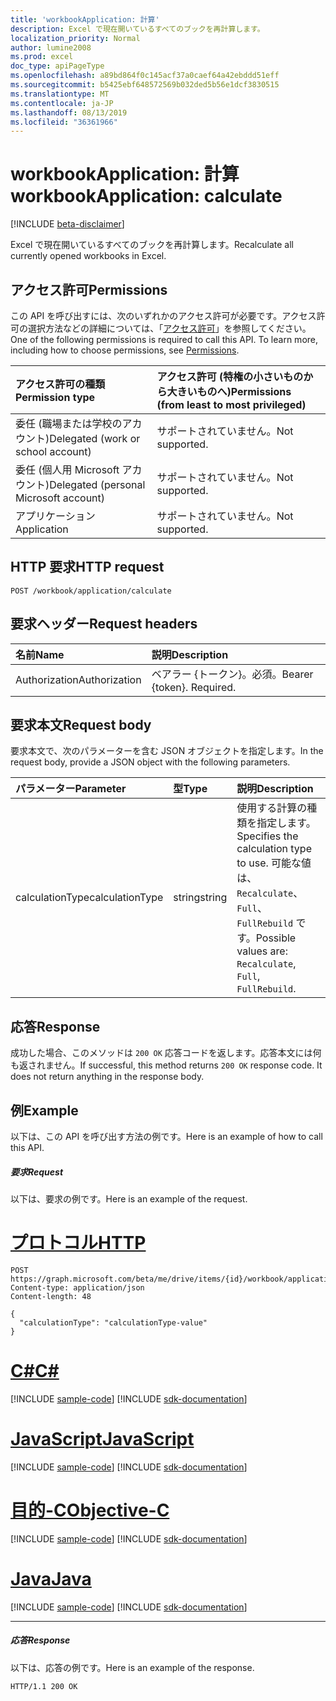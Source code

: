 ```yaml
---
title: 'workbookApplication: 計算'
description: Excel で現在開いているすべてのブックを再計算します。
localization_priority: Normal
author: lumine2008
ms.prod: excel
doc_type: apiPageType
ms.openlocfilehash: a89bd864f0c145acf37a0caef64a42ebddd51eff
ms.sourcegitcommit: b5425ebf648572569b032ded5b56e1dcf3830515
ms.translationtype: MT
ms.contentlocale: ja-JP
ms.lasthandoff: 08/13/2019
ms.locfileid: "36361966"
---
```

# <a name="workbookapplication-calculate"></a><span data-ttu-id="606ab-103">workbookApplication: 計算</span><span class="sxs-lookup"><span data-stu-id="606ab-103">workbookApplication: calculate</span></span>

[!INCLUDE [beta-disclaimer](../../includes/beta-disclaimer.md)]

<span data-ttu-id="606ab-104">Excel で現在開いているすべてのブックを再計算します。</span><span class="sxs-lookup"><span data-stu-id="606ab-104">Recalculate all currently opened workbooks in Excel.</span></span>
## <a name="permissions"></a><span data-ttu-id="606ab-105">アクセス許可</span><span class="sxs-lookup"><span data-stu-id="606ab-105">Permissions</span></span>
<span data-ttu-id="606ab-p101">この API を呼び出すには、次のいずれかのアクセス許可が必要です。アクセス許可の選択方法などの詳細については、「[アクセス許可](/graph/permissions-reference)」を参照してください。</span><span class="sxs-lookup"><span data-stu-id="606ab-p101">One of the following permissions is required to call this API. To learn more, including how to choose permissions, see [Permissions](/graph/permissions-reference).</span></span>

|<span data-ttu-id="606ab-108">アクセス許可の種類</span><span class="sxs-lookup"><span data-stu-id="606ab-108">Permission type</span></span>      | <span data-ttu-id="606ab-109">アクセス許可 (特権の小さいものから大きいものへ)</span><span class="sxs-lookup"><span data-stu-id="606ab-109">Permissions (from least to most privileged)</span></span>              |
|:--------------------|:---------------------------------------------------------|
|<span data-ttu-id="606ab-110">委任 (職場または学校のアカウント)</span><span class="sxs-lookup"><span data-stu-id="606ab-110">Delegated (work or school account)</span></span> | <span data-ttu-id="606ab-111">サポートされていません。</span><span class="sxs-lookup"><span data-stu-id="606ab-111">Not supported.</span></span>    |
|<span data-ttu-id="606ab-112">委任 (個人用 Microsoft アカウント)</span><span class="sxs-lookup"><span data-stu-id="606ab-112">Delegated (personal Microsoft account)</span></span> | <span data-ttu-id="606ab-113">サポートされていません。</span><span class="sxs-lookup"><span data-stu-id="606ab-113">Not supported.</span></span>    |
|<span data-ttu-id="606ab-114">アプリケーション</span><span class="sxs-lookup"><span data-stu-id="606ab-114">Application</span></span> | <span data-ttu-id="606ab-115">サポートされていません。</span><span class="sxs-lookup"><span data-stu-id="606ab-115">Not supported.</span></span> |

## <a name="http-request"></a><span data-ttu-id="606ab-116">HTTP 要求</span><span class="sxs-lookup"><span data-stu-id="606ab-116">HTTP request</span></span>
<!-- { "blockType": "ignored" } -->
```http
POST /workbook/application/calculate

```
## <a name="request-headers"></a><span data-ttu-id="606ab-117">要求ヘッダー</span><span class="sxs-lookup"><span data-stu-id="606ab-117">Request headers</span></span>
| <span data-ttu-id="606ab-118">名前</span><span class="sxs-lookup"><span data-stu-id="606ab-118">Name</span></span>       | <span data-ttu-id="606ab-119">説明</span><span class="sxs-lookup"><span data-stu-id="606ab-119">Description</span></span>|
|:---------------|:----------|
| <span data-ttu-id="606ab-120">Authorization</span><span class="sxs-lookup"><span data-stu-id="606ab-120">Authorization</span></span>  | <span data-ttu-id="606ab-p102">ベアラー {トークン}。必須。</span><span class="sxs-lookup"><span data-stu-id="606ab-p102">Bearer {token}. Required.</span></span> |

## <a name="request-body"></a><span data-ttu-id="606ab-123">要求本文</span><span class="sxs-lookup"><span data-stu-id="606ab-123">Request body</span></span>
<span data-ttu-id="606ab-124">要求本文で、次のパラメーターを含む JSON オブジェクトを指定します。</span><span class="sxs-lookup"><span data-stu-id="606ab-124">In the request body, provide a JSON object with the following parameters.</span></span>

| <span data-ttu-id="606ab-125">パラメーター</span><span class="sxs-lookup"><span data-stu-id="606ab-125">Parameter</span></span>    | <span data-ttu-id="606ab-126">型</span><span class="sxs-lookup"><span data-stu-id="606ab-126">Type</span></span>   |<span data-ttu-id="606ab-127">説明</span><span class="sxs-lookup"><span data-stu-id="606ab-127">Description</span></span>|
|:---------------|:--------|:----------|
|<span data-ttu-id="606ab-128">calculationType</span><span class="sxs-lookup"><span data-stu-id="606ab-128">calculationType</span></span>|<span data-ttu-id="606ab-129">string</span><span class="sxs-lookup"><span data-stu-id="606ab-129">string</span></span>|<span data-ttu-id="606ab-130">使用する計算の種類を指定します。</span><span class="sxs-lookup"><span data-stu-id="606ab-130">Specifies the calculation type to use.</span></span>  <span data-ttu-id="606ab-131">可能な値は、`Recalculate`、`Full`、`FullRebuild` です。</span><span class="sxs-lookup"><span data-stu-id="606ab-131">Possible values are: `Recalculate`, `Full`, `FullRebuild`.</span></span>|

## <a name="response"></a><span data-ttu-id="606ab-132">応答</span><span class="sxs-lookup"><span data-stu-id="606ab-132">Response</span></span>

<span data-ttu-id="606ab-p104">成功した場合、このメソッドは `200 OK` 応答コードを返します。応答本文には何も返されません。</span><span class="sxs-lookup"><span data-stu-id="606ab-p104">If successful, this method returns `200 OK` response code. It does not return anything in the response body.</span></span>

## <a name="example"></a><span data-ttu-id="606ab-135">例</span><span class="sxs-lookup"><span data-stu-id="606ab-135">Example</span></span>
<span data-ttu-id="606ab-136">以下は、この API を呼び出す方法の例です。</span><span class="sxs-lookup"><span data-stu-id="606ab-136">Here is an example of how to call this API.</span></span>
##### <a name="request"></a><span data-ttu-id="606ab-137">要求</span><span class="sxs-lookup"><span data-stu-id="606ab-137">Request</span></span>
<span data-ttu-id="606ab-138">以下は、要求の例です。</span><span class="sxs-lookup"><span data-stu-id="606ab-138">Here is an example of the request.</span></span>

# <a name="httptabhttp"></a>[<span data-ttu-id="606ab-139">プロトコル</span><span class="sxs-lookup"><span data-stu-id="606ab-139">HTTP</span></span>](#tab/http)
<!-- {
  "blockType": "request",
  "name": "workbookApplication_calculate"
}-->
```http
POST https://graph.microsoft.com/beta/me/drive/items/{id}/workbook/application/calculate
Content-type: application/json
Content-length: 48

{
  "calculationType": "calculationType-value"
}
```
# <a name="ctabcsharp"></a>[<span data-ttu-id="606ab-140">C#</span><span class="sxs-lookup"><span data-stu-id="606ab-140">C#</span></span>](#tab/csharp)
[!INCLUDE [sample-code](../includes/snippets/csharp/workbookapplication-calculate-csharp-snippets.md)]
[!INCLUDE [sdk-documentation](../includes/snippets/snippets-sdk-documentation-link.md)]

# <a name="javascripttabjavascript"></a>[<span data-ttu-id="606ab-141">JavaScript</span><span class="sxs-lookup"><span data-stu-id="606ab-141">JavaScript</span></span>](#tab/javascript)
[!INCLUDE [sample-code](../includes/snippets/javascript/workbookapplication-calculate-javascript-snippets.md)]
[!INCLUDE [sdk-documentation](../includes/snippets/snippets-sdk-documentation-link.md)]

# <a name="objective-ctabobjc"></a>[<span data-ttu-id="606ab-142">目的-C</span><span class="sxs-lookup"><span data-stu-id="606ab-142">Objective-C</span></span>](#tab/objc)
[!INCLUDE [sample-code](../includes/snippets/objc/workbookapplication-calculate-objc-snippets.md)]
[!INCLUDE [sdk-documentation](../includes/snippets/snippets-sdk-documentation-link.md)]

# <a name="javatabjava"></a>[<span data-ttu-id="606ab-143">Java</span><span class="sxs-lookup"><span data-stu-id="606ab-143">Java</span></span>](#tab/java)
[!INCLUDE [sample-code](../includes/snippets/java/workbookapplication-calculate-java-snippets.md)]
[!INCLUDE [sdk-documentation](../includes/snippets/snippets-sdk-documentation-link.md)]

---


##### <a name="response"></a><span data-ttu-id="606ab-144">応答</span><span class="sxs-lookup"><span data-stu-id="606ab-144">Response</span></span>
<span data-ttu-id="606ab-145">以下は、応答の例です。</span><span class="sxs-lookup"><span data-stu-id="606ab-145">Here is an example of the response.</span></span> 
<!-- {
  "blockType": "response",
  "truncated": true,
  "@odata.type": "microsoft.graph.none"
} -->

```http
HTTP/1.1 200 OK
```

<!-- uuid: 8fcb5dbc-d5aa-4681-8e31-b001d5168d79
2015-10-25 14:57:30 UTC -->
<!--
{
  "type": "#page.annotation",
  "description": "workbookApplication: calculate",
  "keywords": "",
  "section": "documentation",
  "tocPath": "",
  "suppressions": [
  ]
}
-->
